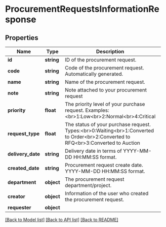 # ProcurementRequestsInformationResponse

## Properties
Name | Type | Description | Notes
------------ | ------------- | ------------- | -------------
**id** | **string** | ID of the procurement request. | [optional] 
**code** | **string** | Code of the procurement request. Automatically generated. | [optional] 
**name** | **string** | Name of the procurement request. | [optional] 
**note** | **string** | Note attached to your procurement request | [optional] 
**priority** | **float** | The priority level of your purchase request. Examples:&lt;br&gt;1:Low&lt;br&gt;2:Normal&lt;br&gt;4:Critical | [optional] 
**request_type** | **float** | The status of your purchase request. Types:&lt;br&gt;0:Waiting&lt;br&gt;1:Converted to Order&lt;br&gt;2:Converted to RFQ&lt;br&gt;3:Converted to Auction | [optional] 
**delivery_date** | **string** | Delivery date in terms of YYYY-MM-DD HH:MM:SS format. | [optional] 
**created_date** | **string** | Procurement request create date. YYYY-MM-DD HH:MM:SS format. | [optional] 
**department** | **object** | The procurement request department/project. | [optional] 
**creator** | **object** | Information of the user who created the procurement request. | [optional] 
**requester** | **object** |  | [optional] 

[[Back to Model list]](../README.md#documentation-for-models) [[Back to API list]](../README.md#documentation-for-api-endpoints) [[Back to README]](../README.md)


